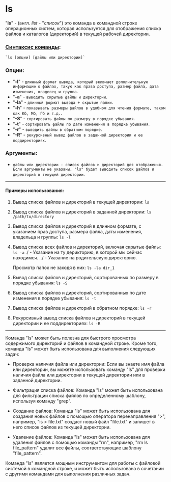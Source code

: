 # ls

"**ls**" - (англ. *list* - "*список*") это команда в командной строке операционных систем, которая используется для отображения списка файлов и каталогов (директорий) в текущей рабочей директории.

### [Синтаксис команды](../glossary.md#cинтаксис-консольных-команд):
    `ls [опции] [файлы или директории]`

### Опции:
* "**-l**" - `длинный формат вывода, который включает дополнительную информацию о файлах, такую как права доступа, размер файла, дата изменения, владелец и группа`.
* "**-a**" - `выводить скрытые файлы и директории`.
* "**-la**" - `длинный формат вывода + скрытые папки`.
* "**-h**" - `показывать размеры файлов в удобном для чтения формате, таком как Кб, Мб, Гб и т.д.`.
* "**-S**" - `сортировать файлы по размеру в порядке убывания`.
* "**-t**" - `сортировать файлы по дате изменения в порядке убывания`.
* "**-r**" - `выводить файлы в обратном порядке`.
* "**-R**" - `рекурсивный вывод файлов в заданной директории и ее поддиректориях`.

### Аргументы:
* `файлы или директории - список файлов и директорий для отображения. Если аргументы не указаны, "ls" будет выводить список файлов и директорий в текущей директории`.

***

#### Примеры использования:
1. Вывод списка файлов и директорий в текущей директории:
    `ls`
2. Вывод списка файлов и директорий в заданной директории:
    `ls /path/to/directory`
3. Вывод списка файлов и директорий в длинном формате, с указанием прав доступа, размера файла, даты изменения, владельца и группы:
    `ls -l`
4. Вывод списка всех файлов и директорий, включая скрытые файлы:
    `ls -a`
./ - Указание на ту дерикторию, в которой мы сейчас находимся.
../ - Указание на родительскую директорию.

    Просмотр папок не заходя в них:
    `ls -la dir_1`

5. Вывод списка файлов и директорий, сортированных по размеру в порядке убывания:
    `ls -S`
6. Вывод списка файлов и директорий, сортированных по дате изменения в порядке убывания:
    `ls -t`
7. Вывод списка файлов и директорий в обратном порядке:
    `ls -r`
8. Рекурсивный вывод списка файлов и директорий в текущей директории и ее поддиректориях:
    `ls -R`

***

Команда "ls" может быть полезна для быстрого просмотра содержимого директорий и файлов в командной строке. Кроме того, команда "ls" может быть использована для выполнения следующих задач:

*   Проверка наличия файла или директории: Если вы знаете имя файла или директории, вы можете использовать команду "ls" для проверки наличия файла или директории в текущей директории или в заданной директории.

*   Фильтрация списка файлов: Команда "ls" может быть использована для фильтрации списка файлов по определенному шаблону, используя команду "grep".

*   Создание файлов: Команда "ls" может быть использована для создания новых файлов с помощью оператора перенаправления ">", например, "ls > file.txt" создаст новый файл "file.txt" и запишет в него список файлов из текущей директории.

*   Удаление файлов: Команда "ls" может быть использована для удаления файлов с помощью команды "rm", например, "rm ls file_pattern" удалит все файлы, соответствующие шаблону "file_pattern".

Команда "ls" является мощным инструментом для работы с файловой системой в командной строке, и может быть использована в сочетании с другими командами для выполнения различных задач.
